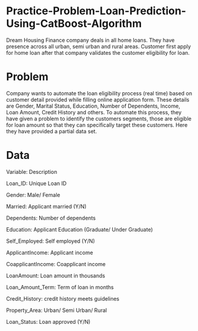 # Practice-Problem-Loan-Prediction-Using-CatBoost-Algorithm

Dream Housing Finance company deals in all home loans. They have presence across all urban, semi urban and rural areas. Customer first apply for home loan after that company validates the customer eligibility for loan.

# Problem

Company wants to automate the loan eligibility process (real time) based on customer detail provided while filling online application form. These details are Gender, Marital Status, Education, Number of Dependents, Income, Loan Amount, Credit History and others. To automate this process, they have given a problem to identify the customers segments, those are eligible for loan amount so that they can specifically target these customers. Here they have provided a partial data set. 

# Data
Variable:          Description

Loan_ID:           Unique Loan ID

Gender:    	      Male/ Female

Married:   	      Applicant married (Y/N)

Dependents: 	      Number of dependents

Education: 	      Applicant Education (Graduate/ Under Graduate)

Self_Employed:   	Self employed (Y/N)

ApplicantIncome: 	Applicant income

CoapplicantIncome:	Coapplicant income

LoanAmount:      	Loan amount in thousands

Loan_Amount_Term:	Term of loan in months

Credit_History:  	credit history meets guidelines

Property_Area:   	Urban/ Semi Urban/ Rural

Loan_Status:     	Loan approved (Y/N)
